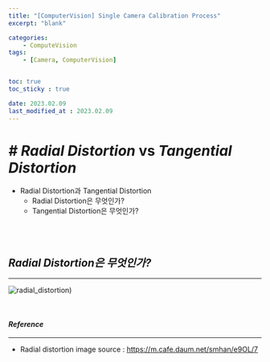 ```yaml
---
title: "[ComputerVision] Single Camera Calibration Process"
excerpt: "blank"

categories:
    - ComputeVision
tags:
    - [Camera, ComputerVision]


toc: true
toc_sticky : true

date: 2023.02.09
last_modified_at : 2023.02.09
---
```

# ***#*** ***Radial Distortion*** vs ***Tangential Distortion***
* Radial Distortion과 Tangential Distortion
    * Radial Distortion은 무엇인가?
    * Tangential Distortion은 무엇인가? 
<br>
<br>


## ***Radial Distortion은 무엇인가?***
---
![radial_distortion](https://user-images.githubusercontent.com/41114834/217746235-23dca812-3047-4ff7-a2ae-eacc0e09a856.png))













<br>
   
#### ***Reference***
---
* Radial distortion image source : https://m.cafe.daum.net/smhan/e9OL/7 